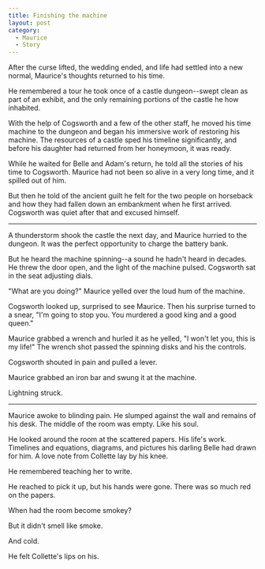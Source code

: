 ```yaml
---
title: Finishing the machine
layout: post
category:
  - Maurice
  - Story
---
```

After the curse lifted, the wedding ended, and life had settled into a new normal, Maurice's thoughts returned to his time.

He remembered a tour he took once of a castle dungeon--swept clean as part of an exhibit, and the only remaining portions of the castle he how inhabited.

With the help of Cogsworth and a few of the other staff, he moved his time machine to the dungeon and began his immersive work of restoring his machine. The resources of a castle sped his timeline significantly, and before his daughter had returned from her honeymoon, it was ready.

While he waited for Belle and Adam's return, he told all the stories of his time to Cogsworth. Maurice had not been so alive in a very long time, and it spilled out of him.

But then he told of the ancient guilt he felt for the two people on horseback and how they had fallen down an embankment when he first arrived. Cogsworth was quiet after that and excused himself.

* * *

A thunderstorm shook the castle the next day, and Maurice hurried to the dungeon. It was the perfect opportunity to charge the battery bank.

But he heard the machine spinning--a sound he hadn't heard in decades. He threw the door open, and the light of the machine pulsed. Cogsworth sat in the seat adjusting dials.

"What are you doing?" Maurice yelled over the loud hum of the machine.

Cogsworth looked up, surprised to see Maurice. Then his surprise turned to a snear, "I'm going to stop you. You murdered a good king and a good queen."

Maurice grabbed a wrench and hurled it as he yelled, "I won't let you, this is my life!" The wrench shot passed the spinning disks and his the controls.

Cogsworth shouted in pain and pulled a lever.

Maurice grabbed an iron bar and swung it at the machine.

Lightning struck.

* * *

Maurice awoke to blinding pain. He slumped against the wall and remains of his desk. The middle of the room was empty. Like his soul.

He looked around the room at the scattered papers. His life's work. Timelines and equations, diagrams, and pictures his darling Belle had drawn for him. A love note from Collette lay by his knee.

He remembered teaching her to write.

He reached to pick it up, but his hands were gone. There was so much red on the papers.

When had the room become smokey?

But it didn't smell like smoke.

And cold.

He felt Collette's lips on his.